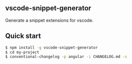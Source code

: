 ## vscode-snippet-generator

Generate a snippet extensions for vscode.

## Quick start

```bash
$ npm install -g vscode-snippet-generator
$ cd my-project
$ conventional-changelog -p angular -i CHANGELOG.md -s
```